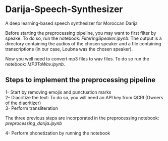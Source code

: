 # Darija-Speech-Synthesizer
A deep learning-based speech synthesizer for Moroccan Darija  

Before starting the preprocessing pipeline, you may want to first filter by speake. To do so, run the notebook: _FilteringSpeaker.ipynb_. The output is a directory containing the audios of the chosen speaker and a file containing transcriptions (in our case, Loubna was the chosen speaker).  

Now you well need to convert mp3 files to wav files. To do so run the notebook: _MP3ToWav.ipynb_.  

## Steps to implement the preprocessing pipeline

1- Start by removing emojis and punctuation marks  
2- Diacritize the text: To do so, you will need an API key from QCRI (Owners of the diacritizer)  
3- Perform transliteration  

The three previous steps are incorporated in the preprocessing notebook: _preprocessing_darija.ipynb_  

4- Perform phonetization by running the notebook   
